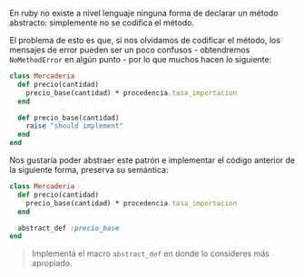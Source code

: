 En ruby no existe a nivel lenguaje ninguna forma de declarar un método abstracto: simplemente no se codifica el método.

El problema de esto es que, si nos olvidamos de codificar el método, los mensajes de error pueden ser un poco confusos - obtendremos `NoMethodError` en algún punto - por lo que muchos hacen lo siguiente:

```ruby
class Mercaderia
  def precio(cantidad)
    precio_base(cantidad) * procedencia.tasa_importacion
  end

  def precio_base(cantidad)
    raise "should implement"
  end
end
```

Nos gustaría poder abstraer este patrón e implementar el código anterior de la siguiente forma, preserva su semántica:

```ruby
class Mercaderia
  def precio(cantidad)
    precio_base(cantidad) * procedencia.tasa_importacion
  end

  abstract_def :precio_base
end
```

> Implementá el macro `abstract_def` en donde lo consideres más apropiado.
